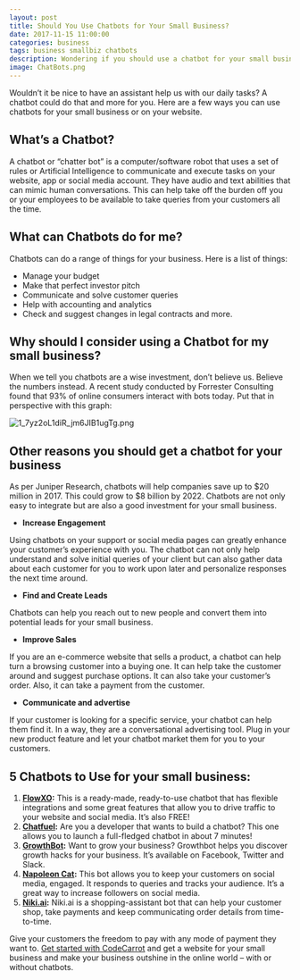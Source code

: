 ```yaml
---
layout: post
title: Should You Use Chatbots for Your Small Business?
date: 2017-11-15 11:00:00
categories: business
tags: business smallbiz chatbots
description: Wondering if you should use a chatbot for your small business? Here are a few reasons why you should use chatbots for business and a list of suggestions.
image: ChatBots.png
---
```


Wouldn’t it be nice to have an assistant help us with our daily tasks? A chatbot could do that and more for you. Here are a few ways you can use chatbots for your small business or on your website.

## What’s a Chatbot?

A chatbot or “chatter bot” is a computer/software robot that uses a set of rules or Artificial Intelligence to communicate and execute tasks on your website, app or social media account. They have audio and text abilities that can mimic human conversations. This can help take off the burden off you or your employees to be available to take queries from your customers all the time.

## What can Chatbots do for me?

Chatbots can do a range of things for your business. Here is a list of things:

* Manage your budget
* Make that perfect investor pitch
* Communicate and solve customer queries
* Help with accounting and analytics
* Check and suggest changes in legal contracts and more.

## Why should I consider using a Chatbot for my small business?

When we tell you chatbots are a wise investment, don’t believe us. Believe the numbers instead. A recent study conducted by Forrester Consulting found that 93% of online consumers interact with bots today. Put that in perspective with this graph:

![1_7yz2oL1diR_jm6JIB1ugTg.png](//blog.codecarrot.net/images/1_7yz2oL1diR_jm6JIB1ugTg.png)

## Other reasons you should get a chatbot for your business

As per Juniper Research, chatbots will help companies save up to $20 million in 2017. This could grow to $8 billion by 2022. Chatbots are not only easy to integrate but are also a good investment for your small business.

* **Increase Engagement**

Using chatbots on your support or social media pages can greatly enhance your customer’s experience with you. The chatbot can not only help understand and solve initial queries of your client but can also gather data about each customer for you to work upon later and personalize responses the next time around.

* **Find and Create Leads**

Chatbots can help you reach out to new people and convert them into potential leads for your small business.

* **Improve Sales**

If you are an e-commerce website that sells a product, a chatbot can help turn a browsing customer into a buying one. It can help take the customer around and suggest purchase options. It can also take your customer’s order. Also, it can take a payment from the customer.

* **Communicate and advertise**

If your customer is looking for a specific service, your chatbot can help them find it. In a way, they are a conversational advertising tool. Plug in your new product feature and let your chatbot market them for you to your customers.

## 5 Chatbots to Use for your small business:

1. **[FlowXO](//flowxo.com/):** This is a ready-made, ready-to-use chatbot that has flexible integrations and some great features that allow you to drive traffic to your website and social media. It’s also FREE!
2. **[Chatfuel](//chatfuel.com/):** Are you a developer that wants to build a chatbot? This one allows you to launch a full-fledged chatbot in about 7 minutes!
3. **[GrowthBot](//growthbot.org/):** Want to grow your business? Growthbot helps you discover growth hacks for your business. It’s available on Facebook, Twitter and Slack.
4. **[Napoleon Cat](//napoleoncat.com/):** This bot allows you to keep your customers on social media, engaged. It responds to queries and tracks your audience. It’s a great way to increase followers on social media.
5. **[Niki.ai](//niki.ai/):** Niki.ai is a shopping-assistant bot that can help your customer shop, take payments and keep communicating order details from time-to-time.

Give your customers the freedom to pay with any mode of payment they want to. [Get started with CodeCarrot](//www.codecarrot.net) and get a website for your small business and make your business outshine in the online world – with or without chatbots.